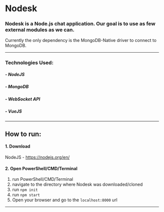 # Nodesk

### Nodesk is a Node.js chat application. Our goal is to use as few external modules as we can.
Currently the only dependency is the MongoDB-Native driver to connect to MongoDB.

---
### Technologies Used:
##### - NodeJS
##### - MongoDB
##### - WebSocket API
##### - VueJS
---
## How to run:
#### 1. Download
NodeJS - https://nodejs.org/en/
#### 2. Open PowerShell/CMD/Terminal
1. run PowerShell/CMD/Terminal
2. navigate to the directory where Nodesk was downloaded/cloned
3. run ```npm init```
4. run ```npm start```
5. Open your browser and go to the ```localhost:8000``` url
--- 
